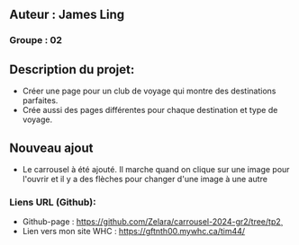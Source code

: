 ## Auteur : James Ling

### Groupe : 02

## Description du projet:

- Créer une page pour un club de voyage qui montre des destinations parfaites.
- Crée aussi des pages différentes pour chaque destination et type de voyage.

## Nouveau ajout

- Le carrousel à été ajouté. Il marche quand on clique sur une image pour l'ouvrir et il y a des flèches pour changer d'une image à une autre

### Liens URL (Github):

- Github-page : https://github.com/Zelara/carrousel-2024-gr2/tree/tp2¸
- Lien vers mon site WHC : https://gftnth00.mywhc.ca/tim44/
